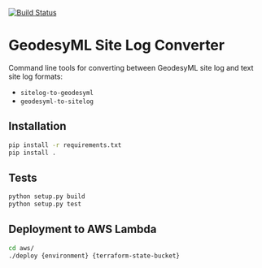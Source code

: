 [![Build Status](https://travis-ci.org/GeoscienceAustralia/GeodesyMLConverter.svg?branch=master)](https://travis-ci.org/GeoscienceAustralia/GeodesyMLConverter)

# GeodesyML Site Log Converter
Command line tools for converting between GeodesyML site log and text site log formats:

* `sitelog-to-geodesyml`
* `geodesyml-to-sitelog`

## Installation

```bash
pip install -r requirements.txt
pip install .
```

## Tests

``` bash
python setup.py build
python setup.py test
```

## Deployment to AWS Lambda

```bash
cd aws/
./deploy {environment} {terraform-state-bucket}
```

